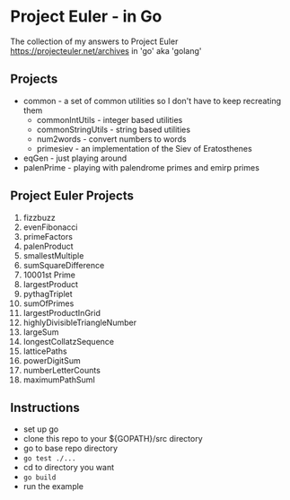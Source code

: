 # Project Euler - in Go
The collection of my answers to Project Euler https://projecteuler.net/archives in 'go' aka 'golang'

## Projects
* common - a set of common utilities so I don't have to keep recreating them
  * commonIntUtils - integer based utilities
  * commonStringUtils - string based utilities
  * num2words - convert numbers to words
  * primesiev - an implementation of the Siev of Eratosthenes
* eqGen - just playing around
* palenPrime - playing with palendrome primes and emirp primes

## Project Euler Projects
1. fizzbuzz
2. evenFibonacci
3. primeFactors
4. palenProduct
5. smallestMultiple
6. sumSquareDifference
7. 10001st Prime
8. largestProduct
9. pythagTriplet
10. sumOfPrimes
11. largestProductInGrid
12. highlyDivisibleTriangleNumber
13. largeSum
14. longestCollatzSequence
15. latticePaths
16. powerDigitSum
17. numberLetterCounts
18. maximumPathSumI

## Instructions
* set up go
* clone this repo to your ${GOPATH}/src directory
* go to base repo directory
* ```go test ./...```
* cd to directory you want
* ```go build```
* run the example
